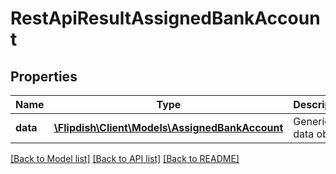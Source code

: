 # RestApiResultAssignedBankAccount

## Properties
Name | Type | Description | Notes
------------ | ------------- | ------------- | -------------
**data** | [**\Flipdish\Client\Models\AssignedBankAccount**](AssignedBankAccount.md) | Generic data object. | 

[[Back to Model list]](../README.md#documentation-for-models) [[Back to API list]](../README.md#documentation-for-api-endpoints) [[Back to README]](../README.md)


